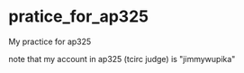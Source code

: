 # pratice_for_ap325
My practice for ap325

note that my account in ap325 (tcirc judge) is "jimmywupika"
